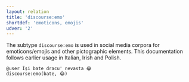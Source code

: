 ```yaml
---
layout: relation
title: 'discourse:emo'
shortdef: 'emoticons, emojis'
udver: '2'
---
```


The subtype `discourse:emo` is used in social media corpora for emoticons/emojis and other pictographic elements. This documentation follows earlier usage in Italian, Irish and Polish.

~~~ sdparse
@user Își bate dracu' nevasta 😂
discourse:emo(bate, 😂) 
~~~ 
<!-- Interlanguage links updated Po 6. listopadu 2023, 21:42:51 CET -->
